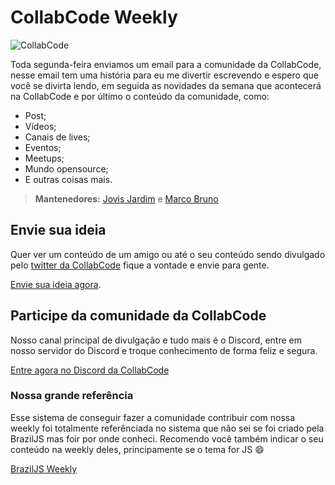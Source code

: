 # CollabCode Weekly

![CollabCode](https://raw.githubusercontent.com/collabcode/weekly/master/collabcode.png)

Toda segunda-feira enviamos um email para a comunidade da CollabCode, nesse email tem uma história para eu me divertir escrevendo e espero que você se divirta lendo, em seguida as novidades da semana que acontecerá na CollabCode e por último o conteúdo da comunidade, como:

- Post;
- Vídeos;
- Canais de lives;
- Eventos;
- Meetups;
- Mundo opensource;
- E outras coisas mais.

> **Mantenedores:** [Jovis Jardim](https://twitter.com/jovianejardim) e [Marco Bruno](https://twitter.com/marcobrunobr)

## Envie sua ideia

Quer ver um conteúdo de um amigo ou até o seu conteúdo sendo divulgado pelo [twitter da CollabCode](https://twitter.com/collabcodetech) fique a vontade e envie para gente.

[Envie sua ideia agora](https://github.com/CollabCode/weekly/issues).

## Participe da comunidade da CollabCode

Nosso canal principal de divulgação e tudo mais é o Discord, entre em nosso servidor do Discord e troque conhecimento de forma feliz e segura.

[Entre agora no Discord da CollabCode](https://discord.gg/YeeEAYj)

### Nossa grande referência

Esse sistema de conseguir fazer a comunidade contribuir com nossa weekly foi totalmente referênciada no sistema que não sei se foi criado pela BrazilJS mas foir por onde conheci. Recomendo você também indicar o seu conteúdo na weekly deles, principamente se o tema for JS 😄

[BrazilJS Weekly](https://github.com/braziljs/weekly)